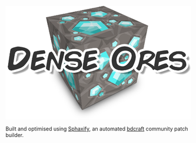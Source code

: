 ![Dense Ores patch logo](logo.png)

Built and optimised using [Sphaxify](https://github.com/GrumpyPirate/Sphaxify), an automated [bdcraft](http://bdcraft.net/community/) community patch builder.
